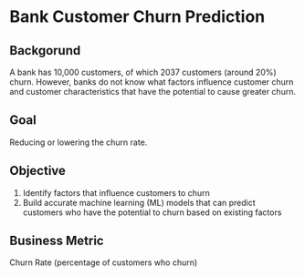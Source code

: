 # Bank Customer Churn Prediction
## Backgorund
A bank has 10,000 customers, of which 2037 customers (around 20%) churn. However, banks do not know what factors influence customer churn and customer characteristics that have the potential to cause greater churn.

## Goal
Reducing or lowering the churn rate.

## Objective
1. Identify factors that influence customers to churn
2. Build accurate machine learning (ML) models that can predict customers who have the potential to churn based on existing factors

## Business Metric
Churn Rate (percentage of customers who churn)
